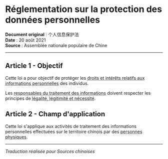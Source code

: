 # Réglementation sur la protection des données personnelles

**Document original** : 个人信息保护法  
**Date** : 20 août 2021  
**Source** : Assemblée nationale populaire de Chine  

---

## Article 1 - Objectif

Cette loi a pour objectif de protéger les <abbr title="个人信息 (gèrén xìnxī) - informations permettant d'identifier une personne physique">droits et intérêts relatifs aux informations personnelles</abbr> des individus.

Les <abbr title="信息处理者 (xìnxī chǔlǐ zhě) - organisations ou individus qui collectent, stockent ou utilisent des données personnelles">responsables du traitement des informations</abbr> doivent respecter les principes de <abbr title="合法、正当、必要 (héfǎ, zhèngdàng, bìyào)">légalité, légitimité et nécessité</abbr>.

## Article 2 - Champ d'application

Cette loi s'applique aux activités de traitement des informations personnelles effectuées sur le territoire chinois par des <abbr title="自然人 (zìrán rén)">personnes physiques</abbr>.

---

*Traduction réalisée pour Sources chinoises*
